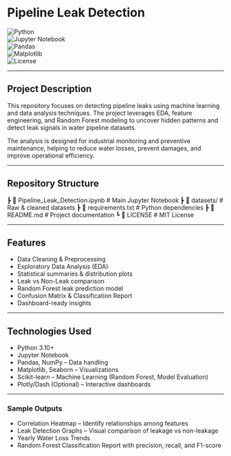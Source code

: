 # Pipeline Leak Detection

![Python](https://img.shields.io/badge/Python-3.10-blue?logo=python)  
![Jupyter Notebook](https://img.shields.io/badge/Jupyter-Notebook-orange?logo=jupyter)  
![Pandas](https://img.shields.io/badge/Pandas-Data_Analysis-green?logo=pandas)  
![Matplotlib](https://img.shields.io/badge/Matplotlib-Visualizations-blueviolet?logo=plotly)  
![License](https://img.shields.io/badge/License-MIT-success)  

---

## Project Description
This repository focuses on detecting pipeline leaks using machine learning and data analysis techniques. The project leverages EDA, feature engineering, and Random Forest modeling to uncover hidden patterns and detect leak signals in water pipeline datasets.  

The analysis is designed for industrial monitoring and preventive maintenance, helping to reduce water losses, prevent damages, and improve operational efficiency.  

---

## Repository Structure
┣ 📜 Pipeline_Leak_Detection.ipynb # Main Jupyter Notebook
┣ 📂 datasets/ # Raw & cleaned datasets
┣ 📜 requirements.txt # Python dependencies
┣ 📜 README.md # Project documentation
┗ 📜 LICENSE # MIT License

---

## Features
- Data Cleaning & Preprocessing  
- Exploratory Data Analysis (EDA)  
- Statistical summaries & distribution plots  
- Leak vs Non-Leak comparison  
- Random Forest leak prediction model  
- Confusion Matrix & Classification Report  
- Dashboard-ready insights  

---

## Technologies Used
- Python 3.10+  
- Jupyter Notebook  
- Pandas, NumPy – Data handling  
- Matplotlib, Seaborn – Visualizations  
- Scikit-learn – Machine Learning (Random Forest, Model Evaluation)  
- Plotly/Dash (Optional) – Interactive dashboards  

---

### Sample Outputs
- Correlation Heatmap – Identify relationships among features
- Leak Detection Graphs – Visual comparison of leakage vs non-leakage
- Yearly Water Loss Trends
- Random Forest Classification Report with precision, recall, and F1-score
